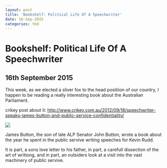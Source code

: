 ```yaml
---
layout: post
title: 'Bookshelf: Political Life Of A Speechwriter'
date: 16-Sep-2015
categories: tbd
---
```


# Bookshelf: Political Life Of A Speechwriter

## 16th September 2015

This week,   as we elected a sliver fox to the head positiion of our country,   I happen to be reading a really interesting book about the Australian Parliament.

 

crikey post about it: http://www.crikey.com.au/2012/09/18/speechwriter-speaks-james-button-and-public-service-confidentiality/

<img class="photo-horiz" src="http://images.smh.com.au/2012/10/26/3745404/an-Cover-20of-20Speechless-20by-20James-20Button-20121026124410349555-300x0.jpg" />

James Button, the son of late ALP Senator John Button, wrote a book about the year he spent in the public servive writing speeches for Kevin Rudd.

 

It is part, a sons love letter to his father, in part, a carefull dissection of the art of writiong, and in part, an outsiders look at a visit into the vast machinery of public servive.
